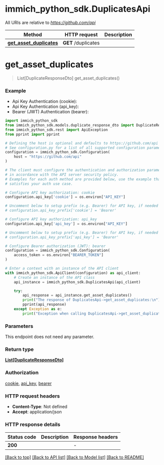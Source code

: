 # immich_python_sdk.DuplicatesApi

All URIs are relative to *https://github.com/api*

Method | HTTP request | Description
------------- | ------------- | -------------
[**get_asset_duplicates**](DuplicatesApi.md#get_asset_duplicates) | **GET** /duplicates | 


# **get_asset_duplicates**
> List[DuplicateResponseDto] get_asset_duplicates()

### Example

* Api Key Authentication (cookie):
* Api Key Authentication (api_key):
* Bearer (JWT) Authentication (bearer):

```python
import immich_python_sdk
from immich_python_sdk.models.duplicate_response_dto import DuplicateResponseDto
from immich_python_sdk.rest import ApiException
from pprint import pprint

# Defining the host is optional and defaults to https://github.com/api
# See configuration.py for a list of all supported configuration parameters.
configuration = immich_python_sdk.Configuration(
    host = "https://github.com/api"
)

# The client must configure the authentication and authorization parameters
# in accordance with the API server security policy.
# Examples for each auth method are provided below, use the example that
# satisfies your auth use case.

# Configure API key authorization: cookie
configuration.api_key['cookie'] = os.environ["API_KEY"]

# Uncomment below to setup prefix (e.g. Bearer) for API key, if needed
# configuration.api_key_prefix['cookie'] = 'Bearer'

# Configure API key authorization: api_key
configuration.api_key['api_key'] = os.environ["API_KEY"]

# Uncomment below to setup prefix (e.g. Bearer) for API key, if needed
# configuration.api_key_prefix['api_key'] = 'Bearer'

# Configure Bearer authorization (JWT): bearer
configuration = immich_python_sdk.Configuration(
    access_token = os.environ["BEARER_TOKEN"]
)

# Enter a context with an instance of the API client
with immich_python_sdk.ApiClient(configuration) as api_client:
    # Create an instance of the API class
    api_instance = immich_python_sdk.DuplicatesApi(api_client)

    try:
        api_response = api_instance.get_asset_duplicates()
        print("The response of DuplicatesApi->get_asset_duplicates:\n")
        pprint(api_response)
    except Exception as e:
        print("Exception when calling DuplicatesApi->get_asset_duplicates: %s\n" % e)
```



### Parameters

This endpoint does not need any parameter.

### Return type

[**List[DuplicateResponseDto]**](DuplicateResponseDto.md)

### Authorization

[cookie](../README.md#cookie), [api_key](../README.md#api_key), [bearer](../README.md#bearer)

### HTTP request headers

 - **Content-Type**: Not defined
 - **Accept**: application/json

### HTTP response details

| Status code | Description | Response headers |
|-------------|-------------|------------------|
**200** |  |  -  |

[[Back to top]](#) [[Back to API list]](../README.md#documentation-for-api-endpoints) [[Back to Model list]](../README.md#documentation-for-models) [[Back to README]](../README.md)

